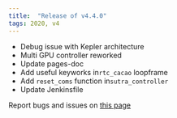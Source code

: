 ```yaml
---
title:  "Release of v4.4.0"
tags: 2020, v4
---
```


 * Debug issue with Kepler architecture
 * Multi GPU controller reworked
 * Update pages-doc
 * Add useful keyworks in```rtc_cacao``` loopframe
 * Add ```reset_coms``` function in```sutra_controller```
 * Update Jenkinsfile

Report bugs and issues on [this page](https://github.com/ANR-COMPASS/shesha/issues)
